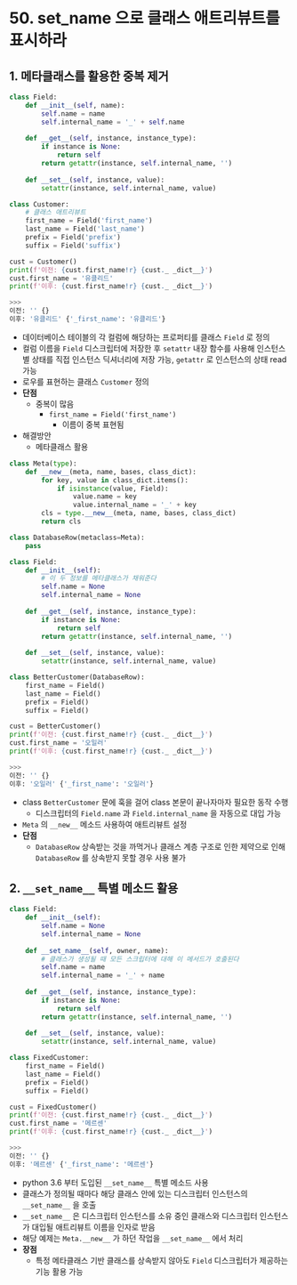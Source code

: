 # 50. __set_name__ 으로 클래스 애트리뷰트를 표시하라

## 1. 메타클래스를 활용한 중복 제거

```python
class Field:
    def __init__(self, name):
        self.name = name
        self.internal_name = '_' + self.name
        
    def __get__(self, instance, instance_type):
        if instance is None:
            return self
        return getattr(instance, self.internal_name, '')
        
    def __set__(self, instance, value):
        setattr(instance, self.internal_name, value)

class Customer:
    # 클래스 애트리뷰트
    first_name = Field('first_name')
    last_name = Field('last_name')
    prefix = Field('prefix')
    suffix = Field('suffix')

cust = Customer()
print(f'이전: {cust.first_name!r} {cust._ _dict__}')
cust.first_name = '유클리드'
print(f'이후: {cust.first_name!r} {cust._ _dict__}')

>>>
이전: '' {}
이후: '유클리드' {'_first_name': '유클리드'}
```

- 데이터베이스 테이블의 각 컬럼에 해당하는 프로퍼티를 클래스 `Field` 로 정의
- 컬럼 이름을 `Field` 디스크립터에 저장한 후 `setattr` 내장 함수를 사용해 인스턴스별 상태를 직접 인스턴스 딕셔너리에 저장 가능, `getattr` 로 인스턴스의 상태 read 가능
- 로우를 표현하는 클래스 `Customer` 정의
- **단점**
    - 중복이 많음
        - `first_name = Field('first_name')`
            - 이름이 중복 표현됨
- 해결방안
    - 메타클래스 활용

```python
class Meta(type):
    def __new__(meta, name, bases, class_dict):
        for key, value in class_dict.items():
            if isinstance(value, Field):
                value.name = key
                value.internal_name = '_' + key
        cls = type.__new__(meta, name, bases, class_dict)
        return cls

class DatabaseRow(metaclass=Meta):
    pass

class Field:
    def __init__(self):
        # 이 두 정보를 메타클래스가 채워준다
        self.name = None
        self.internal_name = None
        
    def __get__(self, instance, instance_type):
        if instance is None:
            return self
        return getattr(instance, self.internal_name, '')
        
    def __set__(self, instance, value):
        setattr(instance, self.internal_name, value)

class BetterCustomer(DatabaseRow):
    first_name = Field()
    last_name = Field()
    prefix = Field()
    suffix = Field()

cust = BetterCustomer()
print(f'이전: {cust.first_name!r} {cust._ _dict__}')
cust.first_name = '오일러'
print(f'이후: {cust.first_name!r} {cust._ _dict__}')

>>>
이전: '' {}
이후: '오일러' {'_first_name': '오일러'}
```

- class `BetterCustomer` 문에 훅을 걸어 class 본문이 끝나자마자 필요한 동작 수행
    - 디스크립터의 `Field.name` 과 `Field.internal_name` 을 자동으로 대입 가능
- `Meta` 의 `__new__` 메소드 사용하여 애트리뷰트 설정
- **단점**
    - `DatabaseRow` 상속받는 것을 까먹거나 클래스 계층 구조로 인한 제약으로 인해 `DatabaseRow` 를 상속받지 못할 경우 사용 불가

## 2. `__set_name__` 특별 메소드 활용

```python
class Field:
    def __init__(self):
        self.name = None
        self.internal_name = None
        
    def __set_name__(self, owner, name):
        # 클래스가 생성될 때 모든 스크립터에 대해 이 메서드가 호출된다
        self.name = name
        self.internal_name = '_' + name
        
    def __get__(self, instance, instance_type):
        if instance is None:
            return self
        return getattr(instance, self.internal_name, '')
        
    def __set__(self, instance, value):
        setattr(instance, self.internal_name, value)

class FixedCustomer:
    first_name = Field()
    last_name = Field()
    prefix = Field()
    suffix = Field()

cust = FixedCustomer()
print(f'이전: {cust.first_name!r} {cust._ _dict__}')
cust.first_name = '메르센'
print(f'이후: {cust.first_name!r} {cust._ _dict__}')

>>>
이전: '' {}
이후: '메르센' {'_first_name': '메르센'}
```

- python 3.6 부터 도입된 `__set_name__` 특별 메소드 사용
- 클래스가 정의될 때마다 해당 클래스 안에 있는 디스크립터 인스턴스의 `__set_name__` 을 호출
- `__set_name__` 은 디스크립터 인스턴스를 소유 중인 클래스와 디스크립터 인스턴스가 대입될 애트리뷰트 이름을 인자로 받음
- 해당 예제는 `Meta.__new__` 가 하던 작업을 `__set_name__` 에서 처리
- **장점**
    - 특정 메타클래스 기반 클래스를 상속받지 않아도 `Field` 디스크립터가 제공하는 기능 활용 가능